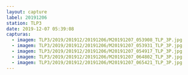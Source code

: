 ```yaml
---
layout: capture
label: 20191206
station: TLP3
date: 2019-12-07 05:39:08
capturas:
  - imagem: TLP3/2019/201912/20191206/M20191207_053908_TLP_3P.jpg
  - imagem: TLP3/2019/201912/20191206/M20191207_053931_TLP_3P.jpg
  - imagem: TLP3/2019/201912/20191206/M20191207_054917_TLP_3P.jpg
  - imagem: TLP3/2019/201912/20191206/M20191207_064802_TLP_3P.jpg
  - imagem: TLP3/2019/201912/20191206/M20191207_065421_TLP_3P.jpg
---
```

